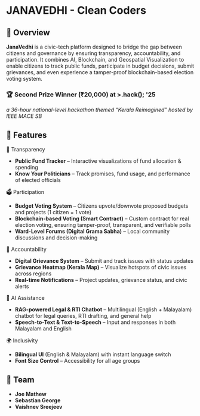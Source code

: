 # JANAVEDHI - Clean Coders

## 📌 Overview  
**JanaVedhi** is a civic-tech platform designed to bridge the gap between citizens and governance by ensuring transparency, accountability, and participation. It combines AI, Blockchain, and Geospatial Visualization to enable citizens to track public funds, participate in budget decisions, submit grievances, and even experience a tamper-proof blockchain-based election voting system.

### 🏆 **Second Prize Winner (₹20,000) at >.hack(); '25**  
*a 36-hour national-level hackathon themed “Kerala Reimagined” hosted by IEEE MACE SB*

## 🚀 Features  
🔎 Transparency
- **Public Fund Tracker** – Interactive visualizations of fund allocation & spending
- **Know Your Politicians** – Track promises, fund usage, and performance of elected officials

🗳️ Participation
- **Budget Voting System** – Citizens upvote/downvote proposed budgets and projects (1 citizen = 1 vote)
- **Blockchain-based Voting (Smart Contract)** – Custom contract for real election voting, ensuring tamper-proof, transparent, and verifiable polls
- **Ward-Level Forums (Digital Grama Sabha)** – Local community discussions and decision-making

📢 Accountability
- **Digital Grievance System** – Submit and track issues with status updates
- **Grievance Heatmap (Kerala Map)** – Visualize hotspots of civic issues across regions
- **Real-time Notifications** – Project updates, grievance status, and civic alerts

🤖 AI Assistance
- **RAG-powered Legal & RTI Chatbot** – Multilingual (English + Malayalam) chatbot for legal queries, RTI drafting, and general help
- **Speech-to-Text & Text-to-Speech** – Input and responses in both Malayalam and English

🌍 Inclusivity
- **Bilingual UI** (English & Malayalam) with instant language switch
- **Font Size Control** – Accessibility for all age groups

## 🤝 Team  
- **Joe Mathew**  
- **Sebastian George**  
- **Vaishnev Sreejeev**  
